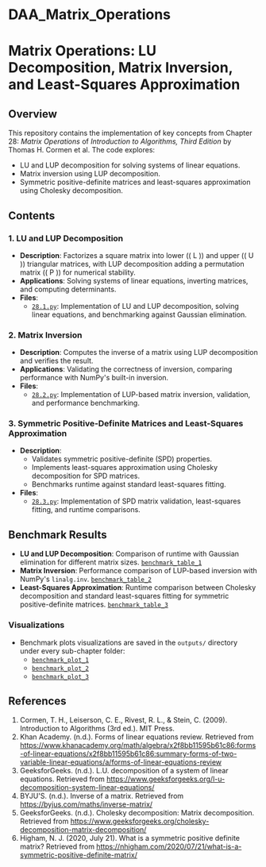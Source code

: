 # DAA_Matrix_Operations
# **Matrix Operations: LU Decomposition, Matrix Inversion, and Least-Squares Approximation**

## **Overview**
This repository contains the implementation of key concepts from Chapter 28: *Matrix Operations* of *Introduction to Algorithms, Third Edition* by Thomas H. Cormen et al. The code explores:
- LU and LUP decomposition for solving systems of linear equations.
- Matrix inversion using LUP decomposition.
- Symmetric positive-definite matrices and least-squares approximation using Cholesky decomposition.

## **Contents**
### **1. LU and LUP Decomposition**
- **Description**: Factorizes a square matrix into lower (\( L \)) and upper (\( U \)) triangular matrices, with LUP decomposition adding a permutation matrix (\( P \)) for numerical stability.
- **Applications**: Solving systems of linear equations, inverting matrices, and computing determinants.
- **Files**: 
  - [`28.1.py`](28.1/28.1.py): Implementation of LU and LUP decomposition, solving linear equations, and benchmarking against Gaussian elimination.

### **2. Matrix Inversion**
- **Description**: Computes the inverse of a matrix using LUP decomposition and verifies the result.
- **Applications**: Validating the correctness of inversion, comparing performance with NumPy's built-in inversion.
- **Files**:
  - [`28.2.py`](28.2/28.2.py): Implementation of LUP-based matrix inversion, validation, and performance benchmarking.

### **3. Symmetric Positive-Definite Matrices and Least-Squares Approximation**
- **Description**: 
  - Validates symmetric positive-definite (SPD) properties.
  - Implements least-squares approximation using Cholesky decomposition for SPD matrices.
  - Benchmarks runtime against standard least-squares fitting.
- **Files**:
  - [`28.3.py`](28.3/28.3.py): Implementation of SPD matrix validation, least-squares fitting, and runtime comparisons.

## **Benchmark Results**
- **LU and LUP Decomposition**: Comparison of runtime with Gaussian elimination for different matrix sizes. [`benchmark_table_1`](28.1/outputs/benchmark_results.txt)
- **Matrix Inversion**: Performance comparison of LUP-based inversion with NumPy's `linalg.inv`. [`benchmark_table_2`](28.2/outputs/benchmark_inversion_results.txt)
- **Least-Squares Approximation**: Runtime comparison between Cholesky decomposition and standard least-squares fitting for symmetric positive-definite matrices. [`benchmark_table_3`](28.3/outputs/benchmark_least_squares.txt)

### **Visualizations**
- Benchmark plots visualizations are saved in the `outputs/` directory under every sub-chapter folder:
  - [`benchmark_plot_1`](28.1/outputs/benchmark_results.png)
  - [`benchmark_plot_2`](28.2/benchmark_inversion_results.png)
  - [`benchmark_plot_3`](28.3/outputs/benchmark_least_squares.png)


## **References**
1. Cormen, T. H., Leiserson, C. E., Rivest, R. L., & Stein, C. (2009). Introduction to Algorithms (3rd ed.). MIT Press.
2.  Khan Academy. (n.d.). Forms of linear equations review. Retrieved from https://www.khanacademy.org/math/algebra/x2f8bb11595b61c86:forms-of-linear-equations/x2f8bb11595b61c86:summary-forms-of-two-variable-linear-equations/a/forms-of-linear-equations-review
3. 	GeeksforGeeks. (n.d.). L.U. decomposition of a system of linear equations. Retrieved from https://www.geeksforgeeks.org/l-u-decomposition-system-linear-equations/
4. 	BYJU'S. (n.d.). Inverse of a matrix. Retrieved from https://byjus.com/maths/inverse-matrix/
5. 	GeeksforGeeks. (n.d.). Cholesky decomposition: Matrix decomposition. Retrieved from https://www.geeksforgeeks.org/cholesky-decomposition-matrix-decomposition/
6.	Higham, N. J. (2020, July 21). What is a symmetric positive definite matrix? Retrieved from https://nhigham.com/2020/07/21/what-is-a-symmetric-positive-definite-matrix/

